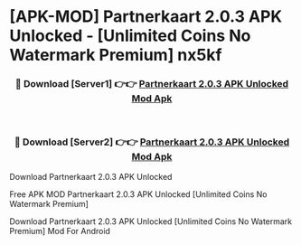 # [APK-MOD] Partnerkaart 2.0.3 APK Unlocked - [Unlimited Coins No Watermark Premium] nx5kf



<div align="center">
<h3>🔴 Download [Server1] 👉👉 <a href="https://momento.my/?title=Partnerkaart_2.0.3_APK_Unlocked">Partnerkaart 2.0.3 APK Unlocked Mod Apk</a></h3><br>

<h3>🔴 Download [Server2] 👉👉 <a href="https://momento.my/?title=Partnerkaart_2.0.3_APK_Unlocked">Partnerkaart 2.0.3 APK Unlocked Mod Apk</a></h3>
</div>



Download Partnerkaart 2.0.3 APK Unlocked 

Free APK MOD Partnerkaart 2.0.3 APK Unlocked [Unlimited Coins No Watermark Premium]

Download Partnerkaart 2.0.3 APK Unlocked [Unlimited Coins No Watermark Premium] Mod For Android
